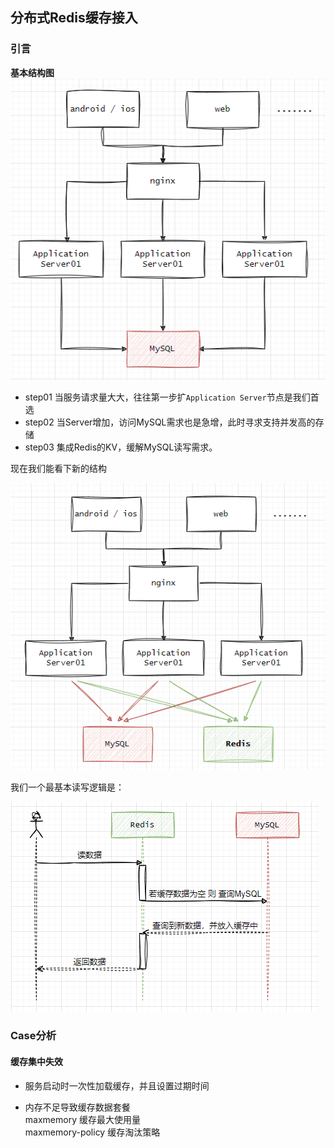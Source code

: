 ## 分布式Redis缓存接入    

### 引言    

**基本结构图**  
![redis01](images/redis01.png)  

* step01 当服务请求量大大，往往第一步扩`Application Server`节点是我们首选  
* step02 当Server增加，访问MySQL需求也是急增，此时寻求支持并发高的存储  
* step03 集成Redis的KV，缓解MySQL读写需求。 

现在我们能看下新的结构   

![redis02](images/redis02.png)      

我们一个最基本读写逻辑是：  

![redis03](images/redis03.png)      


### Case分析    


#### 缓存集中失效   

* 服务启动时一次性加载缓存，并且设置过期时间    

* 内存不足导致缓存数据套餐      
maxmemory   缓存最大使用量  
maxmemory-policy 缓存淘汰策略   


#### 

